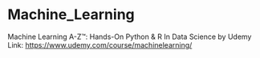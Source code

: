 # Machine_Learning
Machine Learning A-Z™: Hands-On Python & R In Data Science by Udemy
Link: https://www.udemy.com/course/machinelearning/
